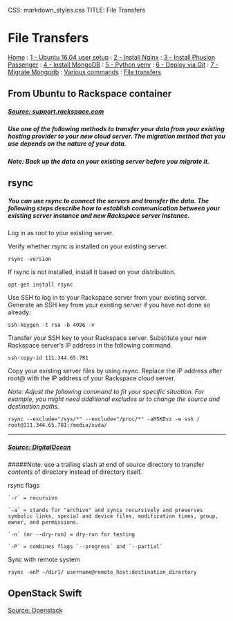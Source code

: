 CSS: markdown_styles.css
TITLE: File Transfers

# File Transfers

[Home](../index.html)
: [1 - Ubuntu 16.04 user setup](devops16_1_ubuntu16_setup.html)
: [2 - Install Nginx](devops16_2_install_nginx.html)
: [3 - Install Phusion Passenger](devops16_3_install_phusionpassenger.html)
: [4 - Install MongoDB](devops16_4_install_mongodb.html)
: [5 - Python venv](devops16_5_python_venv.html)
: [6 - Deploy via Git](devops16_6_deploy_flask_app_w_git.html)
: [7 - Migrate Mongodb](devops16_7_migrate_mongodb.html)
: [Various commands](terminal_commands.html)
: [File transfers](file_transfer.html)


## From Ubuntu to Rackspace container

##### [Source: support.rackspace.com](https://support.rackspace.com/how-to/migrate-to-rackspace-from-another-hosting-provider/)

##### Use one of the following methods to transfer your data from your existing hosting provider to your new cloud server. The migration method that you use depends on the nature of your data.

##### _Note: Back up the data on your existing server before you migrate it._


## rsync

##### You can use rsync to connect the servers and transfer the data. The following steps describe how to establish communication between your existing server instance and new Rackspace server instance.

Log in as root to your existing server.

Verify whether rsync is installed on your existing server.

```
rsync -version
```

If rsync is not installed, install it based on your distribution.

```
apt-get install rsync
```


Use SSH to log in to your Rackspace server from your existing server. Generate an SSH key from your existing server if you have not done so already:

```
ssh-keygen -t rsa -b 4096 -v
```


Transfer your SSH key to your Rackspace server. Substitute your new Rackspace server’s IP address in the following command.

```
ssh-copy-id 111.344.65.781
```

Copy your existing server files by using rsync. Replace the IP address after root@ with the IP address of your Rackspace cloud server.

_Note: Adjust the following command to fit your specific situation. For example, you might need additional excludes or to change the source and destination paths._

```
rsync --exclude="/sys/*" --exclude="/proc/*" -aHSKDvz -e ssh / root@111.344.65.781:/media/xvda/
```

----

##### [Source: DigitalOcean](https://www.digitalocean.com/community/tutorials/how-to-use-rsync-to-sync-local-and-remote-directories-on-a-vps)


#####Note: use a trailing slash at end of source directory to transfer _contents_ of directory instead of directory itself.

rsync flags

    `-r` = recursive

    `-a` = stands for "archive" and syncs recursively and preserves symbolic links, special and device files, modification times, group, owner, and permissions.

    `-n` (or --dry-run) = dry-run for testing

    `-P` = combines flags `--progress` and `--partial`


Sync with remote system

```
rsync -anP ~/dir1/ username@remote_host:destination_directory
```

## OpenStack Swift

[Source: Openstack](https://www.openstack.org/software/releases/ocata/components/swift)
